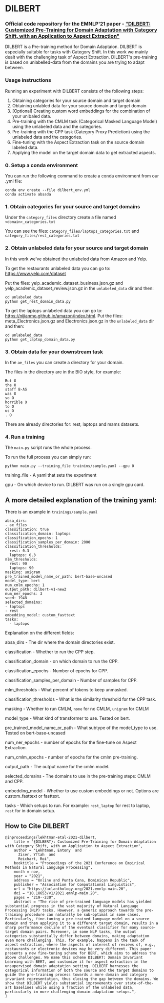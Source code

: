 # DILBERT

### Official code repository for the EMNLP'21 paper - ["DILBERT: Customized Pre-Training for Domain Adaptation with Category Shift, with an Application to Aspect Extraction"](https://aclanthology.org/2021.emnlp-main.20.pdf)

DILBERT is a Pre-training method for Domain Adaptaion. 
DILBERT is especially suitable for tasks with Category Shift. In this work we mainly dealt with the challenging task of Aspect Extraction.
DILBERT's pre-training is based on unlabelled-data from the domains you are trying to adapt between.


### Usage instructions

Running an experiment with DILBERT consists of the following steps:
1. Obtaining categories for your source domain and target domain
2. Obtaining unlabled data for your source domain and target domain
3. [Optional] Creating custom word embeddings for the combination of your unlbaled data.
4. Pre-training with the CMLM task (Categorical Masked Language Model) using the unlabeled data and the categories.
5. Pre-training with the CPP task (Category Proxy Prediction) using the unlabeled data and the categories.
6. Fine-tuning with the Aspect Extraction task on the source domain labeled data.
7. Applying the model on the target domain data to get extracted aspects.


### 0. Setup a conda environment
You can run the following command to create a conda environment from our .yml file:
```
conda env create --file dilbert_env.yml
conda activate absada
```

### 1. Obtain categories for your source and target domains
Under the ```category_files``` directory create a file named ``<domain>_categories.txt``

You can see the files: `category_files/laptops_categories.txt` and `category_files/rest_categories.txt` 

### 2. Obtain unlabeled data for your source and target domain
In this work we've obtained the unlabeled data from  Amazon and Yelp.

To get the restaurants unlabeled data you can go to: https://www.yelp.com/dataset

Put the files: yelp_academic_dataset_business.json.gz and yelp_academic_dataset_review.json.gz in the `unlabeled_data` dir and then:
```
cd unlabeled_data
python get_rest_domain_data.py
```


To get the laptops unlabeled data you can go to: https://nijianmo.github.io/amazon/index.html.
Put the files: meta_Electronics.json.gz and Electronics.json.gz in the `unlabeled_data` dir and then:
```
cd unlabeled_data
python get_laptop_domain_data.py
```

### 3. Obtain data for your downstream task
In the `ae_files` you can create a directory for your domain.

The files in the directory are in the BIO style, for example:
```
But O
the O
staff B-AS
was O
so O
horrible O
to O
us O
. O
```
There are already directories for: rest, laptops and mams datasets.

### 4. Run a training
The `main.py` script runs the whole process.

To run the full process you can simply run:
```
python main.py --training_file trainins/sample.yaml --gpu 0
```

training_file - A yaml that sets the experiment

gpu - On which device to run. DILBERT was run on a single gpu card.

## A more detailed explanation of the training yaml:
There is an example in `trainings/sample.yaml`

```
absa_dirs:
- ae_files
classification: true
classification_domain: laptops
classification_epochs: 1
classification_samples_per_domain: 2000
classification_thresholds:
  rest: 0.3
  laptops: 0.3
mlm_thresholds:
  rest: 90
  laptops: 90
masking: unigram
pre_trained_model_name_or_path: bert-base-uncased
model_type: bert
num_cmlm_epochs: 1
output_path: dilbert-v1-new2
num_ner_epochs: 3
seed: 1948
selected_domains:
- laptops
- rest
embedding_model: custom_fasttext
tasks:
  - laptops
```

Explanation on the different fields: 

absa_dirs - The dir where the domain directories exist.

classification - Whether to run the CPP step.

classification_domain - on which domain to run the CPP.

classification_epochs - Number of epochs for CPP.

classification_samples_per_domain - Number of samples for CPP.

mlm_thresholds - What percent of tokens to keep unmasked.

classification_thresholds - What is the similarity threshold for the CPP task.

masking - Whether to run CMLM, `none` for no CMLM, `unigram` for CMLM

model_type - What kind of transformer to use. Tested on bert.

pre_trained_model_name_or_path - What subtype of the model_type to use. Tested on bert-base-uncased

num_ner_epochs - number of epochs for the fine-tune on Aspect Extraction.

num_cmlm_epochs - number of epochs for the cmlm pre-training.

output_path - The output name for the cmlm model.

selected_domains - The domains to use in the pre-training steps: CMLM and CPP.

embedding_model - Whether to use custom embeddings or not. Options are custom_fasttext or fasttext.

tasks - Which setups to run. For example: `rest_laptop` for rest to laptop, `rest` for in domain setup.


## How to Cite DILBERT
```
@inproceedings{lekhtman-etal-2021-dilbert,
    title = "{DILBERT}: Customized Pre-Training for Domain Adaptation with Category Shift, with an Application to Aspect Extraction",
    author = "Lekhtman, Entony  and
      Ziser, Yftah  and
      Reichart, Roi",
    booktitle = "Proceedings of the 2021 Conference on Empirical Methods in Natural Language Processing",
    month = nov,
    year = "2021",
    address = "Online and Punta Cana, Dominican Republic",
    publisher = "Association for Computational Linguistics",
    url = "https://aclanthology.org/2021.emnlp-main.20",
    doi = "10.18653/v1/2021.emnlp-main.20",
    pages = "219--230",
    abstract = "The rise of pre-trained language models has yielded substantial progress in the vast majority of Natural Language Processing (NLP) tasks. However, a generic approach towards the pre-training procedure can naturally be sub-optimal in some cases. Particularly, fine-tuning a pre-trained language model on a source domain and then applying it to a different target domain, results in a sharp performance decline of the eventual classifier for many source-target domain pairs. Moreover, in some NLP tasks, the output categories substantially differ between domains, making adaptation even more challenging. This, for example, happens in the task of aspect extraction, where the aspects of interest of reviews of, e.g., restaurants or electronic devices may be very different. This paper presents a new fine-tuning scheme for BERT, which aims to address the above challenges. We name this scheme DILBERT: Domain Invariant Learning with BERT, and customize it for aspect extraction in the unsupervised domain adaptation setting. DILBERT harnesses the categorical information of both the source and the target domains to guide the pre-training process towards a more domain and category invariant representation, thus closing the gap between the domains. We show that DILBERT yields substantial improvements over state-of-the-art baselines while using a fraction of the unlabeled data, particularly in more challenging domain adaptation setups.",
}
```







